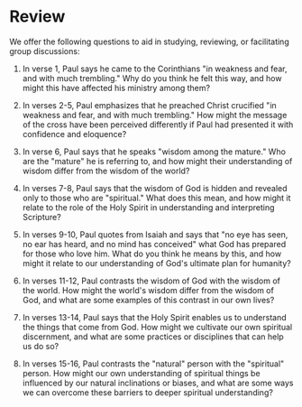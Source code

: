 # Review

We offer the following questions to aid in studying, reviewing, or facilitating group discussions:

1. In verse 1, Paul says he came to the Corinthians "in weakness and fear, and with much trembling." Why do you think he felt this way, and how might this have affected his ministry among them?

2. In verses 2-5, Paul emphasizes that he preached Christ crucified "in weakness and fear, and with much trembling." How might the message of the cross have been perceived differently if Paul had presented it with confidence and eloquence?

3. In verse 6, Paul says that he speaks "wisdom among the mature." Who are the "mature" he is referring to, and how might their understanding of wisdom differ from the wisdom of the world?

4. In verses 7-8, Paul says that the wisdom of God is hidden and revealed only to those who are "spiritual." What does this mean, and how might it relate to the role of the Holy Spirit in understanding and interpreting Scripture?

5. In verses 9-10, Paul quotes from Isaiah and says that "no eye has seen, no ear has heard, and no mind has conceived" what God has prepared for those who love him. What do you think he means by this, and how might it relate to our understanding of God's ultimate plan for humanity?

6. In verses 11-12, Paul contrasts the wisdom of God with the wisdom of the world. How might the world's wisdom differ from the wisdom of God, and what are some examples of this contrast in our own lives?

7. In verses 13-14, Paul says that the Holy Spirit enables us to understand the things that come from God. How might we cultivate our own spiritual discernment, and what are some practices or disciplines that can help us do so?

8. In verses 15-16, Paul contrasts the "natural" person with the "spiritual" person. How might our own understanding of spiritual things be influenced by our natural inclinations or biases, and what are some ways we can overcome these barriers to deeper spiritual understanding?


